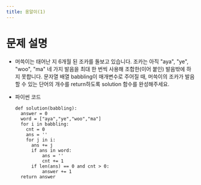 ```yaml
---
title: 옹알이(1)
---
```

# 문제 설명 
- 머쓱이는 태어난 지 6개월 된 조카를 돌보고 있습니다. 조카는 아직 "aya", "ye", "woo", "ma" 네 가지 발음을 최대 한 번씩 사용해 조합한(이어 붙인) 발음밖에 하지 못합니다. 문자열 배열 babbling이 매개변수로 주어질 때, 머쓱이의 조카가 발음할 수 있는 단어의 개수를 return하도록 solution 함수를 완성해주세요.

- 파이썬 코드


      def solution(babbling):
        answer = 0
        word = ["aya","ye","woo","ma"]
        for i in babbling:
          cnt = 0
          ans = ''
          for j in i:
            ans += j
            if ans in word:
                ans = ''
                cnt += 1
            if len(ans) == 0 and cnt > 0:
                answer += 1
        return answer

